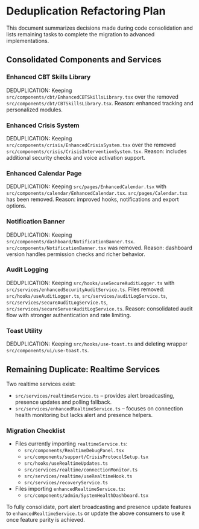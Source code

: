 # Deduplication Refactoring Plan

This document summarizes decisions made during code consolidation and lists remaining tasks to complete the migration to advanced implementations.

## Consolidated Components and Services

### Enhanced CBT Skills Library
DEDUPLICATION: Keeping `src/components/cbt/EnhancedCBTSkillsLibrary.tsx` over the removed `src/components/cbt/CBTSkillsLibrary.tsx`.
Reason: enhanced tracking and personalized modules.

### Enhanced Crisis System
DEDUPLICATION: Keeping `src/components/crisis/EnhancedCrisisSystem.tsx` over the removed `src/components/crisis/CrisisInterventionSystem.tsx`.
Reason: includes additional security checks and voice activation support.

### Enhanced Calendar Page
DEDUPLICATION: Keeping `src/pages/EnhancedCalendar.tsx` with `src/components/calendar/EnhancedCalendar.tsx`.
`src/pages/Calendar.tsx` has been removed.
Reason: improved hooks, notifications and export options.

### Notification Banner
DEDUPLICATION: Keeping `src/components/dashboard/NotificationBanner.tsx`.
`src/components/NotificationBanner.tsx` was removed.
Reason: dashboard version handles permission checks and richer behavior.

### Audit Logging
DEDUPLICATION: Keeping `src/hooks/useSecureAuditLogger.ts` with `src/services/enhancedSecurityAuditService.ts`.
Files removed: `src/hooks/useAuditLogger.ts`, `src/services/auditLogService.ts`, `src/services/secureAuditLogService.ts`, `src/services/secureServerAuditLogService.ts`.
Reason: consolidated audit flow with stronger authentication and rate limiting.

### Toast Utility
DEDUPLICATION: Keeping `src/hooks/use-toast.ts` and deleting wrapper `src/components/ui/use-toast.ts`.

## Remaining Duplicate: Realtime Services
Two realtime services exist:
- `src/services/realtimeService.ts` – provides alert broadcasting, presence updates and polling fallback.
- `src/services/enhancedRealtimeService.ts` – focuses on connection health monitoring but lacks alert and presence helpers.

### Migration Checklist
- Files currently importing `realtimeService.ts`:
  - `src/components/RealtimeDebugPanel.tsx`
  - `src/components/support/CrisisProtocolSetup.tsx`
  - `src/hooks/useRealtimeUpdates.ts`
  - `src/services/realtime/connectionMonitor.ts`
  - `src/services/realtime/useRealtimeHook.ts`
  - `src/services/recoveryService.ts`
- Files importing `enhancedRealtimeService.ts`:
  - `src/components/admin/SystemHealthDashboard.tsx`

To fully consolidate, port alert broadcasting and presence update features to `enhancedRealtimeService.ts` or update the above consumers to use it once feature parity is achieved.

